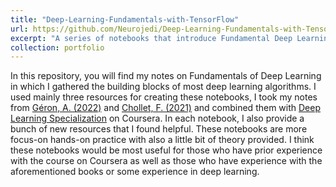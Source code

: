 ```yaml
---
title: "Deep-Learning-Fundamentals-with-TensorFlow"
url: https://github.com/Neurojedi/Deep-Learning-Fundamentals-with-TensorFlow/tree/main
excerpt: "A series of notebooks that introduce Fundamental Deep Learning concepts with hands-on practice using TensorFlow. <br/><img src='/images/animation.gif'> <br/> [Check out the Repository](https://github.com/Neurojedi/Deep-Learning-Fundamentals-with-TensorFlow/tree/main)"
collection: portfolio
---
```


In this repository, you will find my notes on Fundamentals of Deep Learning in which I gathered the building blocks of most deep learning algorithms. I used mainly three resources for creating these notebooks, I took my notes from [Géron, A. (2022)](https://www.oreilly.com/library/view/hands-on-machine-learning/9781098125967/) and [Chollet, F. (2021)](https://www.manning.com/books/deep-learning-with-python-second-edition) and combined them with [Deep Learning Specialization](https://www.coursera.org/specializations/deep-learning?utm_source=deeplearningai&utm_medium=institutions&utm_campaign=WebsiteCoursesDLSTopButton) on Coursera. In each notebook, I also provide a bunch of new resources that I found helpful. These notebooks are more focus-on hands-on practice with also a little bit of theory provided. I think these notebooks would be most useful for those who have prior experience with the course on Coursera as well as those who have experience with the aforementioned books or some experience in deep learning. 
